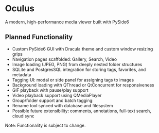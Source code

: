 # Oculus
A modern, high-performance media viewer built with PySide6

## Planned Functionality

- Custom PySide6 GUI with Dracula theme and custom window resizing grips
- Navigation pages scaffolded: Gallery, Search, Video
- Image loading (JPEG, PNG) from deeply nested folder structures
- SQLite and PostgresSQL integration for storing tags, favorites, and metadata
- Tagging UI: modal or side panel for assigning tags to images
- Background loading with QThread or QtConcurrent for responsiveness
- GIF playback with pause/play support
- Video playback support using QMediaPlayer
- Group/folder support and batch tagging
- Rename tool synced with database and filesystem
- Possible future extensibility: comments, annotations, full-text search, cloud sync

Note: Functionality is subject to change.